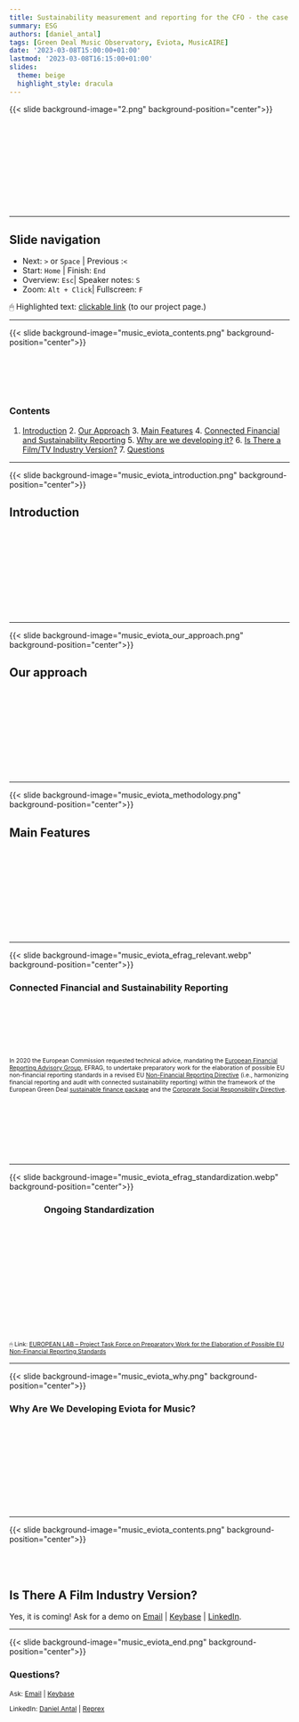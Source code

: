 ```yaml
---
title: Sustainability measurement and reporting for the CFO - the case of the music and film industries
summary: ESG
authors: [daniel_antal]
tags: [Green Deal Music Observatory, Eviota, MusicAIRE]
date: '2023-03-08T15:00:00+01:00'
lastmod: '2023-03-08T16:15:00+01:00'
slides:
  theme: beige
  highlight_style: dracula
---
```


{{< slide background-image="2.png" background-position="center">}}
<br/><br/><br/><br/><br/><br/><br/></br></br></br></br>

---

## Slide navigation

- Next: `️>` or `Space` | Previous :️`<`
- Start: `Home` | Finish: `End`
- Overview: `Esc`|  Speaker notes: `S`
- Zoom: `Alt + Click️`|  Fullscreen: `F`

🖱 Highlighted text: [clickable link](https://reprex.nl/project/musiceviota/) (to our project page.) 

---

{{< slide background-image="music_eviota_contents.png" background-position="center">}}

</br></br></br></br>

### Contents

1. [Introduction](/slides/music-eviota/#introduction) 2. [Our Approach](/slides/music-eviota/#our-approach) 3. [Main Features](/slides/music-eviota/#main-features) 4. [Connected Financial and Sustainability Reporting](/slides/music-eviota/#connected-financial-and-sustainability-reporting) 5. [Why are we developing it?](/slides/music-eviota/#why-are-we-developing-eviota-for-music) 6. [Is There a Film/TV Industry Version?](/slides/music-eviota/#is-there-a-film-industry-version) 7. [Questions](/slides/music-eviota/#questions) 

---

{{< slide background-image="music_eviota_introduction.png" background-position="center">}}

## Introduction
</br></br></br></br></br></br></br></br></br>

---

{{< slide background-image="music_eviota_our_approach.png" background-position="center">}}
## Our approach
</br></br></br></br></br></br></br></br></br>

----

{{< slide background-image="music_eviota_methodology.png" background-position="center">}}
## Main Features
</br></br></br></br></br></br></br></br></br>

----

<!--
EFRAG relevant and dynamic sustainability reporting principles
--->
{{< slide background-image="music_eviota_efrag_relevant.webp" background-position="center">}}
### Connected Financial and Sustainability Reporting
</br></br></br></br></br><p style="font-size:75%" >
In 2020 the European Commission requested technical advice, mandating the [European Financial Reporting Advisory Group](https://www.efrag.org/), EFRAG, 
to undertake preparatory work for the elaboration of possible EU non-financial reporting standards in a revised EU [Non-Financial Reporting Directive](https://eur-lex.europa.eu/legal-content/EN/TXT/?uri=CELEX%3A32014L0095) (i.e., harmonizing financial reporting and audit with connected sustainability reporting) within the framework of the European Green Deal [sustainable finance package](https://finance.ec.europa.eu/sustainable-finance_en) and the [Corporate Social Responsibility Directive](https://finance.ec.europa.eu/capital-markets-union-and-financial-markets/company-reporting-and-auditing/company-reporting/corporate-sustainability-reporting_en).</p>
</br></br></br></br></br></br>

---

{{< slide background-image="music_eviota_efrag_standardization.webp" background-position="center">}}
### &nbsp; &nbsp; &nbsp; &nbsp; &nbsp; &nbsp; &nbsp; &nbsp; Ongoing Standardization
<br/><br/><br/><br/><br/><br/><br/></br></br></br><p style="font-size:75%"></br></br> 🖱 Link: [EUROPEAN LAB – Project Task Force on Preparatory Work for the Elaboration of Possible EU Non-Financial Reporting Standards](https://www.efrag.org/Lab2)</p>

----

{{< slide background-image="music_eviota_why.png" background-position="center">}}
### Why Are We Developing Eviota for Music?
</br></br></br></br></br></br></br></br></br>

---

{{< slide background-image="music_eviota_contents.png" background-position="center">}}
</br></br></br></br>
## Is There A Film Industry Version?

Yes, it is coming! Ask for a demo on <a href="https://reprex.nl/#contact" target="_blank">Email</a> |
<a href="https://keybase.io/team/reprexcommunity" target="_blank">Keybase</a> 
| <a href="https://www.linkedin.com/company/68855596" target="_blank">LinkedIn</a>.


----

{{< slide background-image="music_eviota_end.png" background-position="center">}}

### Questions?

<p style="font-size:85%" > Ask: <a href="https://reprex.nl/#contact" target="_blank">Email</a> |
<a href="https://keybase.io/team/reprexcommunity" target="_blank">Keybase</a> 
</p>
<p style="font-size:85%" > LinkedIn: 
<a href="https://www.linkedin.com/in/antaldaniel/" target="_blank">Daniel Antal</a> |
<a href="https://www.linkedin.com/company/68855596" target="_blank">Reprex</a> </p>




